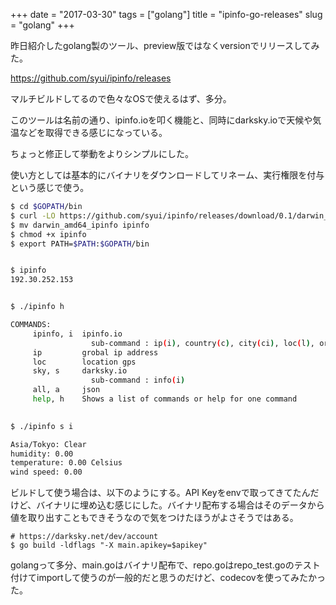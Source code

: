 +++
date = "2017-03-30"
tags = ["golang"]
title = "ipinfo-go-releases"
slug = "golang"
+++

昨日紹介したgolang製のツール、preview版ではなくversionでリリースしてみた。

https://github.com/syui/ipinfo/releases

マルチビルドしてるので色々なOSで使えるはず、多分。

このツールは名前の通り、ipinfo.ioを叩く機能と、同時にdarksky.ioで天候や気温などを取得できる感じになっている。

ちょっと修正して挙動をよりシンプルにした。

使い方としては基本的にバイナリをダウンロードしてリネーム、実行権限を付与という感じで使う。

```bash
$ cd $GOPATH/bin
$ curl -LO https://github.com/syui/ipinfo/releases/download/0.1/darwin_amd64_ipinfo
$ mv darwin_amd64_ipinfo ipinfo
$ chmod +x ipinfo
$ export PATH=$PATH:$GOPATH/bin


$ ipinfo
192.30.252.153  


$ ./ipinfo h

COMMANDS:
     ipinfo, i  ipinfo.io
                  sub-command : ip(i), country(c), city(ci), loc(l), org(o)
     ip         grobal ip address
     loc        location gps
     sky, s     darksky.io
                  sub-command : info(i)
     all, a     json
     help, h    Shows a list of commands or help for one command

 
$ ./ipinfo s i 

Asia/Tokyo: Clear
humidity: 0.00
temperature: 0.00 Celsius
wind speed: 0.00
```

ビルドして使う場合は、以下のようにする。API Keyをenvで取ってきてたんだけど、バイナリに埋め込む感じにした。バイナリ配布する場合はそのデータから値を取り出すこともできそうなので気をつけたほうがよさそうではある。

```
# https://darksky.net/dev/account
$ go build -ldflags "-X main.apikey=$apikey"
```

golangって多分、main.goはバイナリ配布で、repo.goはrepo_test.goのテスト付けてimportして使うのが一般的だと思うのだけど、codecovを使ってみたかった。
